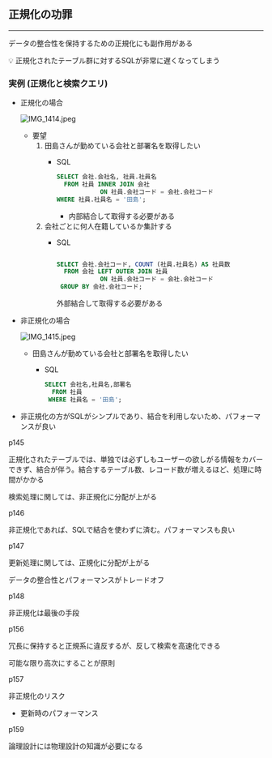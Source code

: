 ## 正規化の功罪

---

データの整合性を保持するための正規化にも副作用がある

<aside>
💡 正規化されたテーブル群に対するSQLが非常に遅くなってしまう

</aside>

### 実例 (正規化と検索クエリ)

- 正規化の場合
    
    ![IMG_1414.jpeg](https://prod-files-secure.s3.us-west-2.amazonaws.com/42b16988-a5a8-437d-af8b-c8412ee1342b/c50efd0c-dcc4-4822-a895-f147072c1c5f/38780542-1b01-479c-abab-84e8fdbc7c67.png)
    
    - 要望
        1. 田島さんが勤めている会社と部署名を取得したい
            - SQL
                
                ```sql
                SELECT 会社.会社名, 社員.社員名
                  FROM 社員 INNER JOIN 会社
                            ON 社員.会社コード = 会社.会社コード
                WHERE 社員.社員名 = '田島';
                
                ```
                
                - 内部結合して取得する必要がある
        2. 会社ごとに何人在籍しているか集計する
            - SQL
                
                ```sql
                
                SELECT 会社.会社コード, COUNT (社員.社員名) AS 社員数
                  FROM 会社 LEFT OUTER JOIN 社員
                            ON 社員.会社コード = 会社.会社コード
                 GROUP BY 会社.会社コード;
                ```
                
                外部結合して取得する必要がある
                
- 非正規化の場合
    
    ![IMG_1415.jpeg](https://prod-files-secure.s3.us-west-2.amazonaws.com/42b16988-a5a8-437d-af8b-c8412ee1342b/11cbba63-e9b2-4136-a5f8-c8d795e3dd3b/81645977-eb08-4eae-8af0-640680b81eb9.png)
    
    - 田島さんが勤めている会社と部署名を取得したい
        - SQL
            
            ```sql
            SELECT 会社名,社員名,部署名
              FROM 社員
             WHERE 社員名 = '田島';
            ```
            
- 非正規化の方がSQLがシンプルであり、結合を利用しないため、パフォーマンスが良い

p145

正規化されたテーブルでは、単独では必ずしもユーザーの欲しがる情報をカバーできず、結合が伴う。結合するテーブル数、レコード数が増えるほど、処理に時間がかかる

検索処理に関しては、非正規化に分配が上がる

p146

非正規化であれば、SQLで結合を使わずに済む。パフォーマンスも良い

p147

更新処理に関しては、正規化に分配が上がる

データの整合性とパフォーマンスがトレードオフ

p148

非正規化は最後の手段

p156

冗長に保持すると正規系に違反するが、反して検索を高速化できる

可能な限り高次にすることが原則

p157

非正規化のリスク

- 更新時のパフォーマンス

p159

論理設計には物理設計の知識が必要になる